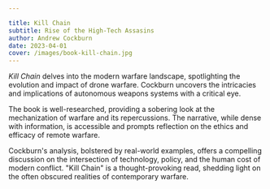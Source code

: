 ```yaml
---

title: Kill Chain
subtitle: Rise of the High-Tech Assasins
author: Andrew Cockburn
date: 2023-04-01
cover: /images/book-kill-chain.jpg
---
```


_Kill Chain_ delves into the modern warfare landscape, spotlighting the evolution and impact of drone warfare. Cockburn uncovers the intricacies and implications of autonomous weapons systems with a critical eye.

The book is well-researched, providing a sobering look at the mechanization of warfare and its repercussions. The narrative, while dense with information, is accessible and prompts reflection on the ethics and efficacy of remote warfare.

Cockburn's analysis, bolstered by real-world examples, offers a compelling discussion on the intersection of technology, policy, and the human cost of modern conflict. "Kill Chain" is a thought-provoking read, shedding light on the often obscured realities of contemporary warfare.